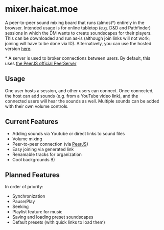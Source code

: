 # mixer.haicat.moe
A peer-to-peer sound mixing board that runs (almost\*) entirely in the browser. Intended usage is for online tabletop (e.g. D&D and Pathfinder) sessions in which the DM wants to create soundscapes for their players. This can be downloaded and run as-is (although join links will not work; joining will have to be done via ID). Alternatively, you can use the hosted version [here](https://mixer.haicat.moe).

\* A server is used to broker connections between users. By default, this uses [the PeerJS official PeerServer](https://peerjs.com/peerserver.html)

## Usage
One user hosts a session, and other users can connect. Once connected, the host can add sounds (e.g. from a YouTube video link), and the connected users will hear the sounds as well. Multiple sounds can be added with their own volume controls.

## Current Features
* Adding sounds via Youtube or direct links to sound files
* Volume mixing
* Peer-to-peer connection (via [PeerJS](https://peerjs.com/))
* Easy joining via generated link
* Renamable tracks for organization
* Cool backgrounds B)

## Planned Features
In order of priority:
* Synchronization
* Pause/Play
* Seeking
* Playlist feature for music
* Saving and loading preset soundscapes
* Default presets (with quick links to load them)
